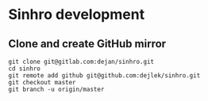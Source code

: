 Sinhro development
==================

Clone and create GitHub mirror
------------------------------
    
    git clone git@gitlab.com:dejan/sinhro.git
    cd sinhro
    git remote add github git@github.com:dejlek/sinhro.git
    git checkout master
    git branch -u origin/master

